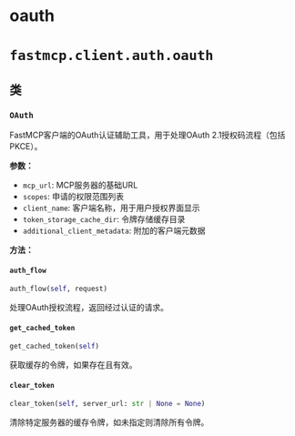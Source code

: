 # oauth

# `fastmcp.client.auth.oauth`

## 类

### `OAuth`

FastMCP客户端的OAuth认证辅助工具，用于处理OAuth 2.1授权码流程（包括PKCE）。

**参数：**
- `mcp_url`: MCP服务器的基础URL
- `scopes`: 申请的权限范围列表
- `client_name`: 客户端名称，用于用户授权界面显示
- `token_storage_cache_dir`: 令牌存储缓存目录
- `additional_client_metadata`: 附加的客户端元数据

**方法：**

#### `auth_flow`

```python
auth_flow(self, request)
```

处理OAuth授权流程，返回经过认证的请求。

#### `get_cached_token`

```python
get_cached_token(self)
```

获取缓存的令牌，如果存在且有效。

#### `clear_token`

```python
clear_token(self, server_url: str | None = None)
```

清除特定服务器的缓存令牌，如未指定则清除所有令牌。